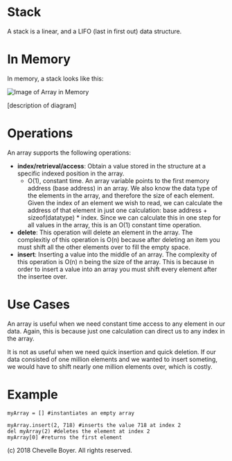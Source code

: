 # Stack

A stack is a linear, and a LIFO (last in first out) data structure.

# In Memory

In memory, a stack looks like this:

![Image of Array in Memory](images/array_memory.png)

\[description of diagram\]

# Operations

An array supports the following operations:

* **index/retrieval/access**: Obtain a value stored in the structure at a specific indexed position in the array.
  * O(1), constant time. An array variable points to the first memory address (base address) in an array. We also know the data type of the elements in the array, and therefore the size of each element. Given the index of an element we wish to read, we can calculate the address of that element in just one calculation: base address + sizeof(datatype) * index. Since we can calculate this in one step for all values in the array, this is an O(1) constant time operation.
* **delete**: This operation will delete an element in the array. The complexitiy of this operation is O(n) because after deleting an item you must shift all the other elements over to fill the empty space.
* **insert**: Inserting a value into the middle of an array. The complexity of this operation is O(n) n being the size of the array. This is because in order to insert a value into an array you must shift every element after the insertee over.

# Use Cases

An array is useful when we need constant time access to any element in our data. Again, this is because just one calculation can direct us to any index in the array.

It is not as useful when we need quick insertion and quick deletion. If our data consisted of one million elements and we wanted to insert someting, we would have to shift nearly one million elements over, which is costly.

# Example

```
myArray = [] #instantiates an empty array

myArray.insert(2, 718) #inserts the value 718 at index 2
del myArray(2) #deletes the element at index 2
myArray[0] #returns the first element
```

(c) 2018 Chevelle Boyer. All rights reserved.
